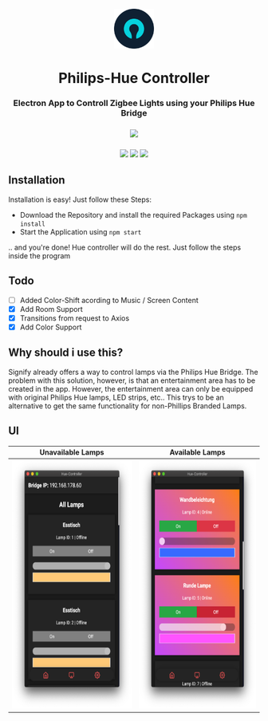 <p align="center">
      <img src="assets/Logos/logo.png" width="80">
  <h1 align="center">
    Philips-Hue Controller
  </h1>
</p>

<h3 align="center">
  Electron App to Controll Zigbee Lights using your Philips Hue Bridge
</h3>

<h3 align="center">
      <a href="https://sonarcloud.io/dashboard?id=JNSAPH_Hue-Controller"><img src="https://sonarcloud.io/api/project_badges/quality_gate?project=JNSAPH_Hue-Controller"></a><br><br>
      <img src="https://sonarcloud.io/api/project_badges/measure?project=JNSAPH_Hue-Controller&metric=sqale_rating">
      <img src="https://sonarcloud.io/api/project_badges/measure?project=JNSAPH_Hue-Controller&metric=bugs">
      <img src="https://sonarcloud.io/api/project_badges/measure?project=JNSAPH_Hue-Controller&metric=code_smells">
</h3>

## Installation
Installation is easy! Just follow these Steps:
- Download the Repository and install the required Packages using `npm install`
- Start the Application using `npm start`

.. and you're done! Hue controller will do the rest. Just follow the steps inside the program

## Todo
- [ ] Added Color-Shift acording to Music / Screen Content
- [X] Add Room Support
- [X] Transitions from request to Axios
- [X] Add Color Support

## Why should i use this?
Signify already offers a way to control lamps via the Philips Hue Bridge. The problem with this solution, however, is that an entertainment area has to be created in the app. However, the entertainment area can only be equipped with original Philips Hue lamps, LED strips, etc.. This trys to be an alternative to get the same functionality for non-Phillips Branded Lamps.

## UI

| Unavailable Lamps | Available Lamps |
| ----------------- | --------------- |
| <img src="./assets/docs/screen1.png" height="500"> | <img src="./assets/docs/screen2.png" height="500"> |

 
